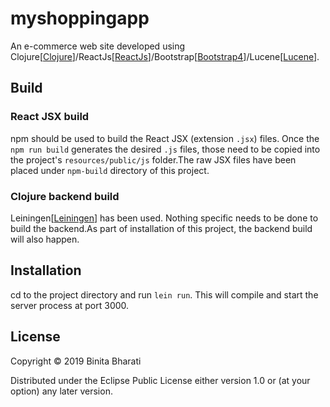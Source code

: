 # myshoppingapp

An e-commerce web site developed using Clojure[[Clojure](https://clojure.org/ "Clojure Homepage")]/ReactJs[[ReactJs](https://reactjs.org/ "React Homepage")]/Bootstrap[[Bootstrap4](https://getbootstrap.com/docs/4.0/getting-started/introduction/ "Bootstrap4 Homepage")]/Lucene[[Lucene](https://lucene.apache.org/ "Lucene Homepage")].

## Build
### React JSX build
npm should be used to build the React JSX (extension `.jsx`) files. Once the `npm run build` generates the desired `.js` files, those need to be copied into the project's `resources/public/js` folder.The raw JSX files have been placed under `npm-build` directory of this project.

### Clojure backend build
Leiningen[[Leiningen](https://leiningen.org/ "Leiningen Homepage")] has been used. Nothing specific needs to be done to build the backend.As part of installation of this project, the backend build will also happen.

## Installation
cd to the project directory and run `lein run`. This will compile and start the server process at port 3000.

## License

Copyright © 2019 Binita Bharati

Distributed under the Eclipse Public License either version 1.0 or (at
your option) any later version.
